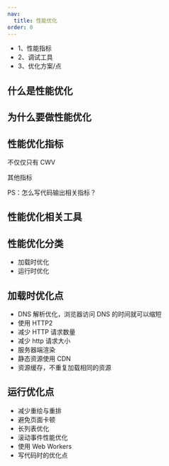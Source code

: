 ```yaml
---
nav:
  title: 性能优化
order: 0
---
```


- 1、性能指标
- 2、调试工具
- 3、优化方案/点

## 什么是性能优化

## 为什么要做性能优化

## 性能优化指标

不仅仅只有 CWV

其他指标

PS：怎么写代码输出相关指标？

## 性能优化相关工具

## 性能优化分类

- 加载时优化
- 运行时优化

## 加载时优化点

- DNS 解析优化，浏览器访问 DNS 的时间就可以缩短
- 使用 HTTP2
- 减少 HTTP 请求数量
- 减少 http 请求大小
- 服务器端渲染
- 静态资源使用 CDN
- 资源缓存，不重复加载相同的资源

## 运行优化点

- 减少重绘与重排
- 避免页面卡顿
- 长列表优化
- 滚动事件性能优化
- 使用 Web Workers
- 写代码时的优化点
